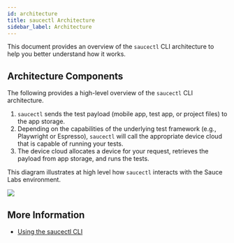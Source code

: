 ```yaml
---
id: architecture
title: saucectl Architecture
sidebar_label: Architecture
---
```


This document provides an overview of the `saucectl` CLI architecture to help you better understand how it works.

## Architecture Components

The following provides a high-level overview of the `saucectl` CLI architecture.

1. `saucectl` sends the test payload (mobile app, test app, or project files) to the app storage.
2. Depending on the capabilities of the underlying test framework (e.g., Playwright or Espresso), `saucectl` will call the appropriate device cloud that is capable of running your tests.
3. The device cloud allocates a device for your request, retrieves the payload from app storage, and runs the tests.

This diagram illustrates at high level how `saucectl` interacts with the Sauce Labs environment.

<img src="/img/saucectl/components.jpg" />

## More Information
* [Using the saucectl CLI](/dev/cli/saucectl)
